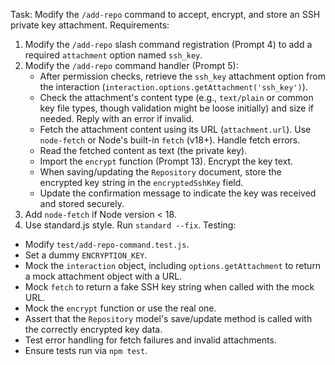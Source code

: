 Task: Modify the `/add-repo` command to accept, encrypt, and store an SSH private key attachment.
Requirements:
1.  Modify the `/add-repo` slash command registration (Prompt 4) to add a required `attachment` option named `ssh_key`.
2.  Modify the `/add-repo` command handler (Prompt 5):
    -   After permission checks, retrieve the `ssh_key` attachment option from the interaction (`interaction.options.getAttachment('ssh_key')`).
    -   Check the attachment's content type (e.g., `text/plain` or common key file types, though validation might be loose initially) and size if needed. Reply with an error if invalid.
    -   Fetch the attachment content using its URL (`attachment.url`). Use `node-fetch` or Node's built-in `fetch` (v18+). Handle fetch errors.
    -   Read the fetched content as text (the private key).
    -   Import the `encrypt` function (Prompt 13). Encrypt the key text.
    -   When saving/updating the `Repository` document, store the encrypted key string in the `encryptedSshKey` field.
    -   Update the confirmation message to indicate the key was received and stored securely.
3.  Add `node-fetch` if Node version < 18.
4.  Use standard.js style. Run `standard --fix`.
Testing:
-   Modify `test/add-repo-command.test.js`.
-   Set a dummy `ENCRYPTION_KEY`.
-   Mock the `interaction` object, including `options.getAttachment` to return a mock attachment object with a URL.
-   Mock `fetch` to return a fake SSH key string when called with the mock URL.
-   Mock the `encrypt` function or use the real one.
-   Assert that the `Repository` model's save/update method is called with the correctly encrypted key data.
-   Test error handling for fetch failures and invalid attachments.
-   Ensure tests run via `npm test`. 